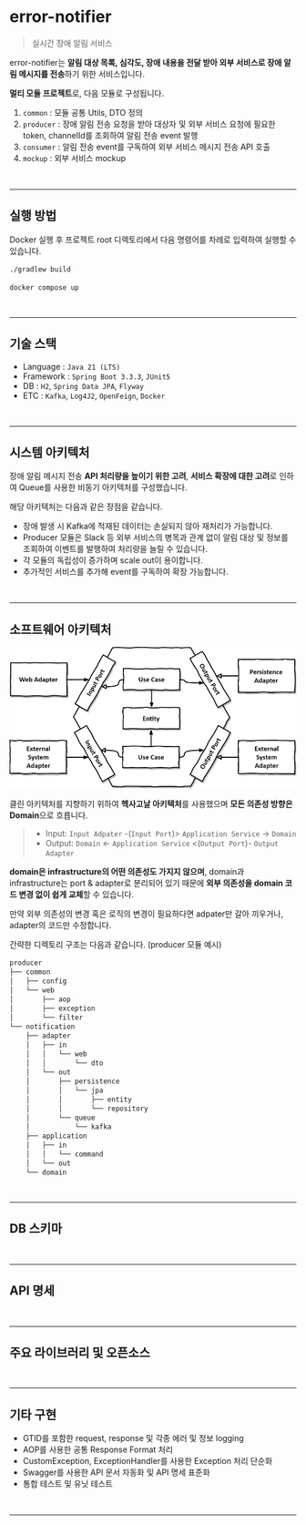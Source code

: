 # error-notifier
> 실시간 장애 알림 서비스


error-notifier는 **알림 대상 목록, 심각도, 장애 내용을 전달 받아 외부 서비스로 장애 알림 메시지를 전송**하기 위한 서비스입니다.

**멀티 모듈 프로젝트**로, 다음 모듈로 구성됩니다.

1. `common` : 모듈 공통 Utils, DTO 정의
2. `producer` : 장애 알림 전송 요청을 받아 대상자 및 외부 서비스 요청에 필요한 token, channelId를 조회하여 알림 전송 event 발행
3. `consumer` : 알림 전송 event를 구독하여 외부 서비스 메시지 전송 API 호출
4. `mockup` : 외부 서비스 mockup

<br>

---

## 실행 방법

Docker 실행 후 프로젝트 root 디렉토리에서 다음 명령어를 차례로 입력하여 실행할 수 있습니다.

```
./gradlew build

docker compose up
```

<br>

---

## 기술 스택

- Language : `Java 21 (LTS)`
- Framework : `Spring Boot 3.3.3`, `JUnit5`
- DB : `H2`, `Spring Data JPA`, `Flyway`
- ETC : `Kafka`, `Log4J2`, `OpenFeign`, `Docker`

<br>

---

## 시스템 아키텍처

장애 알림 메시지 전송 **API 처리량을 높이기 위한 고려**, **서비스 확장에 대한 고려**로 인하여 Queue를 사용한 비동기 아키텍처를 구성했습니다.

해당 아키텍처는 다음과 같은 장점을 같습니다.

- 장애 발생 시 Kafka에 적재된 데이터는 손실되지 않아 재처리가 가능합니다.
- Producer 모듈은 Slack 등 외부 서비스의 병목과 관계 없이 알림 대상 및 정보를 조회하여 이벤트를 발행하여 처리량을 늘릴 수 있습니다.
- 각 모듈의 독립성이 증가하며 scale out이 용이합니다.
- 추가적인 서비스를 추가해 event를 구독하여 확장 가능합니다.

<br>

---

## 소프트웨어 아키텍처

![hexagonal-architecture](image/hexagonal-architecture.png)

클린 아키텍처를 지향하기 위하여 **헥사고날 아키텍처**를 사용했으며 **모든 의존성 방향은 Domain**으로 흐릅니다.

> - Input: `Input Adpater` -(`Input Port`)> `Application Service` -> `Domain`
> - Output: `Domain` <- `Application Service` <(`Output Port`)- `Output Adapter`

**domain은 infrastructure의 어떤 의존성도 가지지 않으며**, domain과 infrastructure는 port & adapter로 분리되어 있기 때문에 **외부 의존성을 domain 코드 변경 없이 쉽게 교체**할 수 있습니다.

만약 외부 의존성의 변경 혹은 로직의 변경이 필요하다면 adpater만 갈아 끼우거나, adapter의 코드만 수정합니다.

간략한 디렉토리 구조는 다음과 같습니다. (producer 모듈 예시)

```
producer
├── common
│   ├── config
│   └── web
│       ├── aop
│       ├── exception
│       └── filter
└── notification
    ├── adapter
    │   ├── in
    │   │   └── web
    │   │       └── dto
    │   └── out
    │       ├── persistence
    │       │   └── jpa
    │       │       ├── entity
    │       │       └── repository
    │       └── queue
    │           └── kafka
    ├── application
    │   ├── in
    │   │   └── command
    │   └── out
    └── domain
```

<br>

---

## DB 스키마

<br>

---

## API 명세

<br>

---

## 주요 라이브러리 및 오픈소스

<br>

---

## 기타 구현

- GTID를 포함한 request, response 및 각종 에러 및 정보 logging
- AOP를 사용한 공통 Response Format 처리
- CustomException, ExceptionHandler를 사용한 Exception 처리 단순화
- Swagger를 사용한 API 문서 자동화 및 API 명세 표준화
- 통합 테스트 및 유닛 테스트

<br>

---

